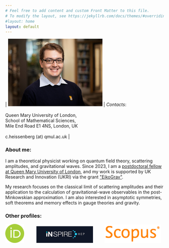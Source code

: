 ```yaml
---
# Feel free to add content and custom Front Matter to this file.
# To modify the layout, see https://jekyllrb.com/docs/themes/#overriding-theme-defaults
#layout: home
layout: default
---
```


| <img src="/assets/figures/picCH.jpg" width="300"> | *Contacts*: <br><br> Queen Mary University of London, <br> School of Mathematical Sciences, <br> Mile End Road E1 4NS, London, UK  <br><br> c.heissenberg (at) qmul.ac.uk |

### About me:

I am a theoretical physicist working on quantum field theory, scattering amplitudes, and gravitational waves. Since 2023, I am a [postdoctoral fellow at Queen Mary University of London](https://www.qmul.ac.uk/maths/profiles/heissenbergc.html), and my work is supported by UK Research and Innovation (UKRI) via the grant ["EikoGrav"](https://gtr.ukri.org/projects?ref=EP%2FX037312%2F1).

My research focuses on the classical limit of scattering amplitudes and their application to the calculation of
gravitational-wave observables in the post-Minkowskian approximation. I am also interested in asymptotic
symmetries, soft theorems and memory effects in gauge theories and gravity.

### Other profiles:

[<img src="/assets/figures/ORCID.png" width="60">](https://orcid.org/0000-0001-5775-9526) &nbsp;&nbsp;&nbsp;&nbsp;&nbsp;&nbsp;&nbsp;&nbsp;  [<img src="/assets/figures/INSPIRE.png" width="180">](https://inspirehep.net/authors/1680255)&nbsp;&nbsp;&nbsp;&nbsp;&nbsp;&nbsp;&nbsp;&nbsp;  [<img src="/assets/figures/SCOPUS.png" width="180">](https://www.scopus.com/authid/detail.uri?authorId=57194334477)